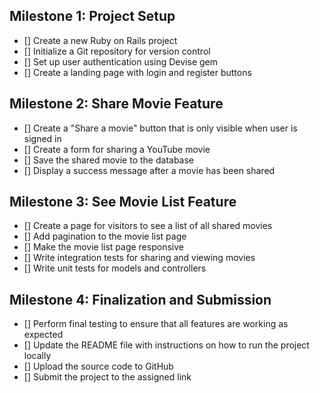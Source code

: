 ## Milestone 1: Project Setup

- [] Create a new Ruby on Rails project
- [] Initialize a Git repository for version control
- [] Set up user authentication using Devise gem
- [] Create a landing page with login and register buttons

## Milestone 2: Share Movie Feature

- [] Create a "Share a movie" button that is only visible when user is signed in
- [] Create a form for sharing a YouTube movie
- [] Save the shared movie to the database
- [] Display a success message after a movie has been shared

## Milestone 3: See Movie List Feature

- [] Create a page for visitors to see a list of all shared movies
- [] Add pagination to the movie list page
- [] Make the movie list page responsive
- [] Write integration tests for sharing and viewing movies
- [] Write unit tests for models and controllers

## Milestone 4: Finalization and Submission

- [] Perform final testing to ensure that all features are working as expected
- [] Update the README file with instructions on how to run the project locally
- [] Upload the source code to GitHub
- [] Submit the project to the assigned link
